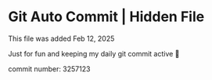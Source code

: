 # Git Auto Commit | Hidden File

This file was added Feb 12, 2025

Just for fun and keeping my daily git commit active 🤪

commit number: 3257123

